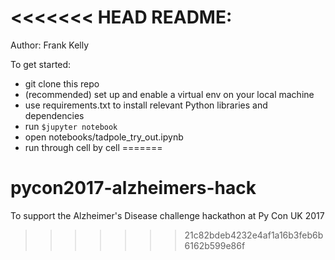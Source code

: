 <<<<<<< HEAD
README:
=========
Author: Frank Kelly

To get started:
* git clone this repo
* (recommended) set up and enable a virtual env on your local machine
* use requirements.txt to install relevant Python libraries and dependencies
* run ```$jupyter notebook```
* open notebooks/tadpole_try_out.ipynb
* run through cell by cell
=======
# pycon2017-alzheimers-hack
To support the Alzheimer's Disease challenge hackathon at Py Con UK 2017 
>>>>>>> 21c82bdeb4232e4af1a16b3feb6b6162b599e86f
